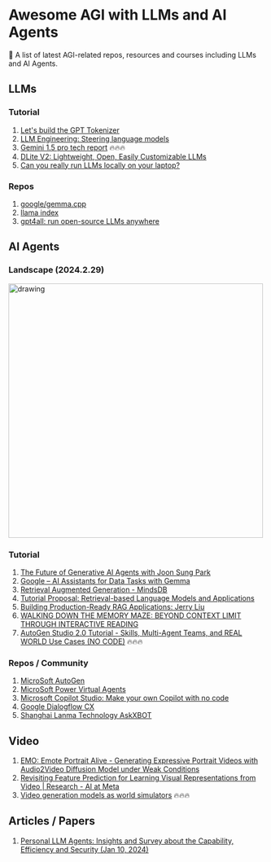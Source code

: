 # Awesome AGI with LLMs and AI Agents
🤖 A list of latest AGI-related repos, resources and courses including LLMs and AI Agents.

## LLMs

### Tutorial

1. [Let's build the GPT Tokenizer](https://www.youtube.com/watch?v=zduSFxRajkE)
2. [LLM Engineering: Steering language models](https://www.wandb.courses/courses/steering-language-models)
3. [Gemini 1.5 pro tech report](https://storage.googleapis.com/deepmind-media/gemini/gemini_v1_5_report.pdf) 🔥🔥🔥
4. [DLite V2: Lightweight, Open, Easily Customizable LLMs](https://medium.com/ai-squared/dlite-v2-lightweight-open-llms-that-can-run-anywhere-3ab59b3a7feb)
5. [Can you really run LLMs locally on your laptop?](https://jpreagan.com/blog/can-you-really-run-llms-locally-on-your-laptop/)

### Repos

1. [google/gemma.cpp](https://github.com/google/gemma.cpp)
2. [llama index](https://github.com/run-llama/llama_index)
3. [gpt4all: run open-source LLMs anywhere](https://github.com/nomic-ai/gpt4all)

## AI Agents

### Landscape (2024.2.29)

<img src="https://github.com/yaohaizhou/awesome-agi/assets/49476888/dfa602d9-b0e9-4f9f-82b1-4613bbd59b4f" alt="drawing" style="width:500px;"/>

### Tutorial

1. [The Future of Generative AI Agents with Joon Sung Park](https://youtu.be/vVb366mGtXo?si=redp1VfHF9fWYSQd)
2. [Google – AI Assistants for Data Tasks with Gemma](https://www.kaggle.com/competitions/data-assistants-with-gemma/?utm_medium=social&utm_source=linkedin&utm_campaign=comp-gemma1)
3. [Retrieval Augmented Generation - MindsDB](https://docs.mindsdb.com/integrations/ai-engines/rag#simple-example)
4. [Tutorial Proposal: Retrieval-based Language Models and Applications](https://aclanthology.org/2023.acl-tutorials.6.pdf)
5. [Building Production-Ready RAG Applications: Jerry Liu](https://www.youtube.com/watch?v=TRjq7t2Ms5I&ab_channel=AIEngineer)
6. [WALKING DOWN THE MEMORY MAZE: BEYOND CONTEXT LIMIT THROUGH INTERACTIVE READING](https://arxiv.org/pdf/2310.05029.pdf)
7. [AutoGen Studio 2.0 Tutorial - Skills, Multi-Agent Teams, and REAL WORLD Use Cases (NO CODE)](https://www.youtube.com/watch?v=4ZqJSfV4818) 🔥🔥🔥

### Repos / Community

1. [MicroSoft AutoGen](https://github.com/microsoft/autogen)
2. [MicroSoft Power Virtual Agents](https://learn.microsoft.com/en-us/power-platform/release-plan/2023wave1/power-virtual-agents/)
3. [Microsoft Copilot Studio: Make your own Copilot with no code](https://www.youtube.com/watch?v=sJUJbYEoqSo&ab_channel=MicrosoftReactor)
4. [Google Dialogflow CX](https://cloud.google.com/dialogflow/cx/docs/basics)
5. [Shanghai Lanma Technology AskXBOT](https://www.askxbot.com/community/)

## Video

1. [EMO: Emote Portrait Alive - Generating Expressive Portrait Videos with Audio2Video Diffusion Model under Weak Conditions](https://humanaigc.github.io/emote-portrait-alive/)
2. [Revisiting Feature Prediction for Learning Visual Representations from Video | Research - AI at Meta](https://ai.meta.com/research/publications/revisiting-feature-prediction-for-learning-visual-representations-from-video/)
3. [Video generation models as world simulators](https://openai.com/research/video-generation-models-as-world-simulators) 🔥🔥🔥

## Articles / Papers

1. [Personal LLM Agents: Insights and Survey about the Capability, Efficiency and Security (Jan 10, 2024)](https://arxiv.org/abs/2401.05459)
